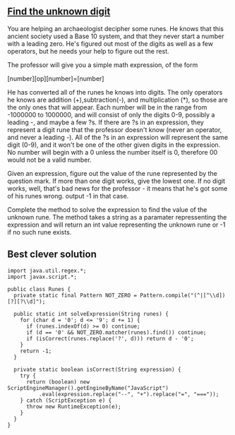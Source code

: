 ## [Find the unknown digit](https://www.codewars.com/kata/find-the-unknown-digit/java)

You are helping an archaeologist decipher some runes. He knows that this ancient society used a Base 10 system, and that they never start a number with a leading zero. He's figured out most of the digits as well as a few operators, but he needs your help to figure out the rest.

The professor will give you a simple math expression, of the form

[number][op][number]=[number]

He has converted all of the runes he knows into digits. The only operators he knows are addition (+),subtraction(-), and multiplication (*), so those are the only ones that will appear. Each number will be in the range from -1000000 to 1000000, and will consist of only the digits 0-9, possibly a leading -, and maybe a few ?s. If there are ?s in an expression, they represent a digit rune that the professor doesn't know (never an operator, and never a leading -). All of the ?s in an expression will represent the same digit (0-9), and it won't be one of the other given digits in the expression. No number will begin with a 0 unless the number itself is 0, therefore 00 would not be a valid number.

Given an expression, figure out the value of the rune represented by the question mark. If more than one digit works, give the lowest one. If no digit works, well, that's bad news for the professor - it means that he's got some of his runes wrong. output -1 in that case.

Complete the method to solve the expression to find the value of the unknown rune. The method takes a string as a paramater repressenting the expression and will return an int value representing the unknown rune or -1 if no such rune exists.

## Best clever solution
```
import java.util.regex.*;
import javax.script.*;

public class Runes {
  private static final Pattern NOT_ZERO = Pattern.compile("(^|[^\\d])[?][?\\d]");

  public static int solveExpression(String runes) {
    for (char d = '0'; d <= '9'; d += 1) {
      if (runes.indexOf(d) >= 0) continue;
      if (d == '0' && NOT_ZERO.matcher(runes).find()) continue;
      if (isCorrect(runes.replace('?', d))) return d - '0';
    }
    return -1;
  }

  private static boolean isCorrect(String expression) {
    try {
      return (boolean) new ScriptEngineManager().getEngineByName("JavaScript")
          .eval(expression.replace("--", "+").replace("=", "==="));
    } catch (ScriptException e) {
      throw new RuntimeException(e);
    }
  }
}
```